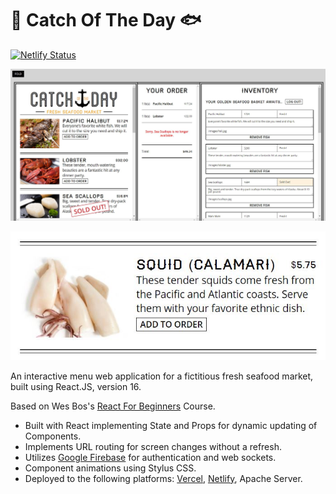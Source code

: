 #  🍤 Catch Of The Day 🐟

[![Netlify Status](https://api.netlify.com/api/v1/badges/e6446d90-ffcf-4b4e-b4a4-942b86c5750c/deploy-status)](https://catch-of-the-day-seafood-market.netlify.app/)

![Menu Sample](https://github.com/stmapman7/catch-of-the-day/blob/main/src/css/images/menu-image.JPG)

![Squid](https://github.com/stmapman7/catch-of-the-day/blob/main/src/css/images/squid-image.JPG)

<p>An interactive menu web application for a fictitious fresh seafood market, built using React.JS, version 16.</p>

<p>Based on Wes Bos's <a href="https://github.com/wesbos/React-For-Beginners-Starter-Files" target="_blank">React For Beginners</a> Course.

<p><ul>
<li>Built with React implementing State and Props for dynamic updating of Components.</li>
<li>Implements URL routing for screen changes without a refresh.</li>
  <li>Utilizes <a href="https://firebase.google.com" target="_blank">Google Firebase</a> for authentication and web sockets.</li>
<li>Component animations using Stylus CSS.</li>
  <li>Deployed to the following platforms: <a href="https://vercel.com/" target="_blank">Vercel</a>, <a href="https://app.netlify.com/" target="_blank">Netlify</a>, Apache Server.</li>
</ul>
</p>
